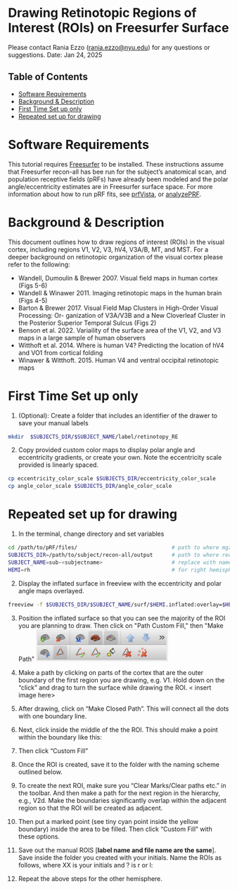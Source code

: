 # Drawing Retinotopic Regions of Interest (ROIs) on Freesurfer Surface <!-- omit in toc -->

Please contact Rania Ezzo (rania.ezzo@nyu.edu) for any questions or suggestions.
Date: Jan 24, 2025

## Table of Contents <!-- omit in toc -->
- [Software Requirements](#software-requirements)
- [Background \& Description](#background--description)
- [First Time Set up only](#first-time-set-up-only)
- [Repeated set up for drawing](#repeated-set-up-for-drawing)

# Software Requirements
This tutorial requires [Freesurfer](https://surfer.nmr.mgh.harvard.edu/fswiki/DownloadAndInstall) to be installed. These instructions assume that Freesurfer recon-all has bee run for the subject’s anatomical scan, and population receptive fields (pRFs) have already been modeled and the polar angle/eccentricity estimates are in Freesurfer surface space. For more information about how to run pRF fits, see [prfVista](https://github.com/WinawerLab/prfVista), or [analyzePRF](https://github.com/cvnlab/analyzePRF).


# Background & Description
This document outlines how to draw regions of interest (ROIs) in the visual cortex, including regions V1, V2, V3, hV4, V3A/B, MT, and MST. For a deeper background on retinotopic organization of the visual cortex please refer to the following:

- Wandell, Dumoulin & Brewer 2007. Visual field maps in human cortex (Figs 5-6)
- Wandell & Winawer 2011. Imaging retinotopic maps in the human brain (Figs 4-5)
- Barton & Brewer 2017. Visual Field Map Clusters in High-Order Visual Processing: Or- ganization of V3A/V3B and a New Cloverleaf Cluster in the Posterior Superior Temporal Sulcus (Figs 2)
- Benson et al. 2022. Variaility of the surface area of the V1, V2, and V3 maps in a large sample of human observers
- Witthoft et al. 2014. Where is human V4? Predicting the location of hV4 and VO1 from cortical folding
- Winawer & Witthoft. 2015. Human V4 and ventral occipital retinotopic maps

# First Time Set up only

1. (Optional): Create a folder that includes an identifier of the drawer to save your manual labels

```bash
mkdir  $SUBJECTS_DIR/$SUBJECT_NAME/label/retinotopy_RE
```


2. Copy provided custom color maps to display polar angle and eccentricity gradients, or create your own. Note the eccentricity scale provided is linearly spaced.

```bash
cp eccentricity_color_scale $SUBJECTS_DIR/eccentricity_color_scale
cp angle_color_scale $SUBJECTS_DIR/angle_color_scale
```


# Repeated set up for drawing

1. In the terminal, change directory and set variables

```bash
cd /path/to/pRF/files/                              # path to where mgz files for eccentricity and polar maps are
SUBJECTS_DIR=/path/to/subject/recon-all/output      # path to where recon-all output is
SUBJECT_NAME=sub-<subjectname>                      # replace with name of subject folder within SUBJECTS_DIR
HEMI=rh                                             # for right hemisphere (change to lh for left)
```



2. Display the inflated surface in freeview with the eccentricity and polar angle maps overlayed.

```bash
freeview -f $SUBJECTS_DIR/$SUBJECT_NAME/surf/$HEMI.inflated:overlay=$HEMI.angle_adj.mgz:overlay_custom=$SUBJECTS_DIR/angle_corr_color_scale:overlay=$HEMI.eccen.mgz:overlay_custom=$SUBJECTS_DIR/eccentricity_color_scale
```



3. Position the inflated surface so that you can see the majority of the ROI you are planning to draw. Then click on 
    "Path Custom Fill," then "Make Path"
    <img src="images/drawingROIs/PathCustomFill.png" width="300">


4. Make a path by clicking on parts of the cortex that are the outer boundary of the first region you are drawing, e.g. V1. Hold down on the “click” and drag to turn the surface while drawing the ROI.
    < insert image here>


5. After drawing, click on “Make Closed Path”. This will connect all the dots with one boundary line.


6. Next, click inside the middle of the the ROI. This should make a point within the boundary like this:


7. Then click “Custom Fill”

8. Once the ROI is created, save it to the folder with the naming scheme outlined below.

9. To create the next ROI, make sure you “Clear Marks/Clear paths etc.” in the toolbar. And then make a path for the next region in the hierarchy, e.g., V2d. Make the boundaries significantly overlap within the adjacent region so that the ROI will be created as adjacent.

10. Then put a marked point (see tiny cyan point inside the yellow boundary) inside the area to be filled. Then click “Custom Fill” with these options. 

11. Save out the manual ROIS [**label name and file name are the same**]. Save inside the folder you created with your initials. Name the ROIs as follows, where XX is your initials and ? is r or l:

12. Repeat the above steps for the other hemisphere.

